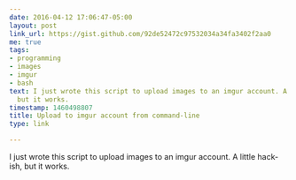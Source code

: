 ```yaml
---
date: 2016-04-12 17:06:47-05:00
layout: post
link_url: https://gist.github.com/92de52472c97532034a34fa3402f2aa0
me: true
tags:
- programming
- images
- imgur
- bash
text: I just wrote this script to upload images to an imgur account. A little hack-ish,
  but it works.
timestamp: 1460498807
title: Upload to imgur account from command-line
type: link

---
```

I just wrote this script to upload images to an imgur account. A little hack-ish, but it works.